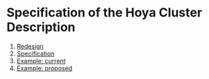 <!---
  Licensed under the Apache License, Version 2.0 (the "License");
  you may not use this file except in compliance with the License.
  You may obtain a copy of the License at
  
   http://www.apache.org/licenses/LICENSE-2.0
  
  Unless required by applicable law or agreed to in writing, software
  distributed under the License is distributed on an "AS IS" BASIS,
  WITHOUT WARRANTIES OR CONDITIONS OF ANY KIND, either express or implied.
  See the License for the specific language governing permissions and
  limitations under the License. See accompanying LICENSE file.
-->
  

# Specification of the Hoya Cluster Description


1. [Redesign](redesign.md)
1. [Specification](specification.md)
1. [Example: current](original-hbase.json)
1. [Example: proposed](proposed-hbase.json)
